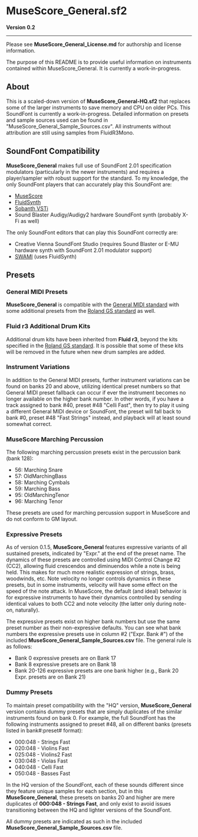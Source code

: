 # MuseScore_General.sf2

**Version 0.2**

---

Please see **MuseScore_General_License.md** for authorship and license information.

The purpose of this README is to provide useful information on instruments contained within MuseScore_General. It is currently a work-in-progress.

## About

This is a scaled-down version of **MuseScore_General-HQ.sf2** that replaces some of the larger instruments to save memory and CPU on older PCs. This SoundFont is currently a work-in-progress. Detailed information on presets and sample sources used can be found in "MuseScore_General_Sample_Sources.csv". All instruments without attribution are still using samples from FluidR3Mono.

## SoundFont Compatibility

**MuseScore_General** makes full use of SoundFont 2.01 specification modulators (particularly in the newer instruments) and requires a player/sampler with robust support for the standard. To my knowledge, the only SoundFont players that can accurately play this SoundFont are:

* [MuseScore](https://musescore.org)
* [FluidSynth](http://www.fluidsynth.org/)
* [Sobanth VSTi](https://blog.rosseaux.net/page/e5ca75d98990e33b31dadc78a8df1333/Sobanth)
* Sound Blaster Audigy/Audigy2 hardware SoundFont synth (probably X-Fi as well)

The only SoundFont editors that can play this SoundFont correctly are:

* Creative Vienna SoundFont Studio (requires Sound Blaster or E-MU hardware synth with SoundFont 2.01 modulator support)
* [SWAMI](http://www.swamiproject.org/) (uses FluidSynth)

## Presets

### General MIDI Presets

**MuseScore_General** is compatible with the [General MIDI standard](https://en.wikipedia.org/wiki/General_MIDI) with some additional presets from the [Roland GS standard](https://en.wikipedia.org/wiki/Roland_GS) as well.

### Fluid r3 Additional Drum Kits

Additional drum kits have been inherited from **Fluid r3**, beyond the kits specified in the [Roland GS standard](https://en.wikipedia.org/wiki/Roland_GS). It is possible that some of these kits will be removed in the future when new drum samples are added.

### Instrument Variations

In addition to the General MIDI presets, further instrument variations can be found on banks 20 and above, utilizing identical preset numbers so that General MIDI preset fallback can occur if ever the instrument becomes no longer available on the higher bank number. In other words, if you have a track assigned to bank #40, preset #48 "Celli Fast", then try to play it using a different General MIDI device or SoundFont, the preset will fall back to bank #0, preset #48 "Fast Strings" instead, and playback will at least sound somewhat correct.

### MuseScore Marching Percussion

The following marching percussion presets exist in the percussion bank (bank 128):
* 56: Marching Snare
* 57: OldMarchingBass
* 58: Marching Cymbals
* 59: Marching Bass
* 95: OldMarchingTenor
* 96: Marching Tenor

These presets are used for marching percussion support in MuseScore and do not conform to GM layout.

### Expressive Presets

As of version 0.1.5, **MuseScore_General** features expressive variants of all sustained presets, indicated by "Expr." at the end of the preset name. The dynamics of these presets are controlled using MIDI Control Change #2 (CC2), allowing fluid crescendos and diminuendos while a note is being held. This makes for much more realistic expression of strings, brass, woodwinds, etc. Note velocity no longer controls dynamics in these presets, but in some instruments, velocity will have some effect on the speed of the note attack. In MuseScore, the default (and ideal) behavior is for expressive instruments to have their dynamics controlled by sending identical values to both CC2 and note velocity (the latter only during note-on, naturally).

The expressive presets exist on higher bank numbers but use the same preset number as their non-expressive defaults. You can see what bank numbers the expressive presets use in column #2 ("Expr. Bank #") of the included **MuseScore_General_Sample_Sources.csv** file. The general rule is as follows:

* Bank 0 expressive presets are on Bank 17
* Bank 8 expressive presets are on Bank 18
* Bank 20-126 expressive presets are one bank higher (e.g., Bank 20 Expr. presets are on Bank 21)

### Dummy Presets

To maintain preset compatibility with the "HQ" version, **MuseScore_General** version contains dummy presets that are simply duplicates of the similar instruments found on bank 0. For example, the full SoundFont has the following instruments assigned to preset #48, all on different banks (presets listed in bank#:preset# format):

- 000:048 - Strings Fast
- 020:048 - Violins Fast
- 025:048 - Violins2 Fast
- 030:048 - Violas Fast
- 040:048 - Celli Fast
- 050:048 - Basses Fast

In the HQ version of the SoundFont, each of these sounds different since they feature unique samples for each section, but in this **MuseScore_General**, these presets on banks 20 and higher are mere duplicates of **000:048 - Strings Fast**, and only exist to avoid issues transitioning between the HQ and lighter versions of the SoundFont.

All dummy presets are indicated as such in the included **MuseScore_General_Sample_Sources.csv** file.
